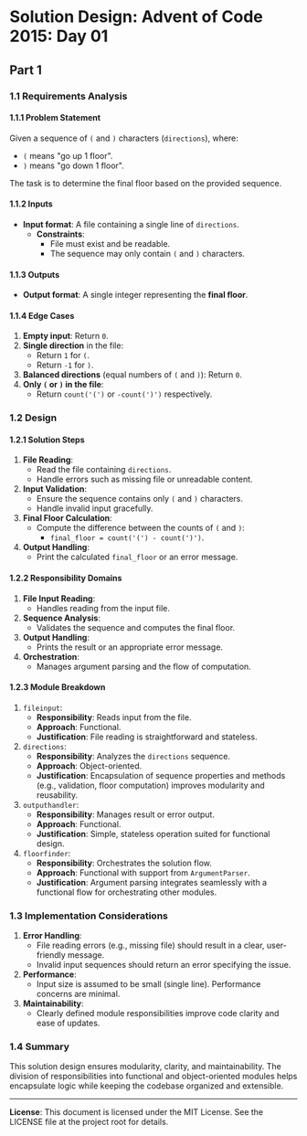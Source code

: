 <!-- SPDX-License-Identifier: MIT -->
<!-- Copyright (c) Vojtech Krajnansky -->
# Solution Design: Advent of Code 2015: Day 01
## Part 1
### 1.1 Requirements Analysis
#### 1.1.1 Problem Statement
Given a sequence of `(` and `)` characters (`directions`), where:
- `(` means "go up 1 floor".
- `)` means "go down 1 floor".

The task is to determine the final floor based on the provided sequence.

#### 1.1.2 Inputs
- **Input format**: A file containing a single line of `directions`.
  - **Constraints**:
    - File must exist and be readable.
    - The sequence may only contain `(` and `)` characters.

#### 1.1.3 Outputs
- **Output format**: A single integer representing the **final floor**.

#### 1.1.4 Edge Cases
1. **Empty input**: Return `0`.
2. **Single direction** in the file:
   - Return `1` for `(`.
   - Return `-1` for `)`.
3. **Balanced directions** (equal numbers of `(` and `)`): Return `0`.
4. **Only `(` or `)` in the file**:
   - Return `count('(')` or `-count(')')` respectively.

### 1.2 Design
#### 1.2.1 Solution Steps
1. **File Reading**:
   - Read the file containing `directions`.
   - Handle errors such as missing file or unreadable content.
2. **Input Validation**:
   - Ensure the sequence contains only `(` and `)` characters.
   - Handle invalid input gracefully.
3. **Final Floor Calculation**:
   - Compute the difference between the counts of `(` and `)`:
     - `final_floor = count('(') - count(')')`.
4. **Output Handling**:
   - Print the calculated `final_floor` or an error message.

#### 1.2.2 Responsibility Domains
1. **File Input Reading**:
   - Handles reading from the input file.
2. **Sequence Analysis**:
   - Validates the sequence and computes the final floor.
3. **Output Handling**:
   - Prints the result or an appropriate error message.
4. **Orchestration**:
   - Manages argument parsing and the flow of computation.

#### 1.2.3 Module Breakdown
1. `fileinput`:
   - **Responsibility**: Reads input from the file.
   - **Approach**: Functional.
   - **Justification**: File reading is straightforward and stateless.
2. `directions`:
   - **Responsibility**: Analyzes the `directions` sequence.
   - **Approach**: Object-oriented.
   - **Justification**: Encapsulation of sequence properties and methods (e.g., validation, floor computation) improves modularity and reusability.
3. `outputhandler`:
   - **Responsibility**: Manages result or error output.
   - **Approach**: Functional.
   - **Justification**: Simple, stateless operation suited for functional design.
4. `floorfinder`:
   - **Responsibility**: Orchestrates the solution flow.
   - **Approach**: Functional with support from `ArgumentParser`.
   - **Justification**: Argument parsing integrates seamlessly with a functional flow for orchestrating other modules.

### 1.3 Implementation Considerations
1. **Error Handling**:
   - File reading errors (e.g., missing file) should result in a clear, user-friendly message.
   - Invalid input sequences should return an error specifying the issue.
2. **Performance**:
   - Input size is assumed to be small (single line). Performance concerns are minimal.
3. **Maintainability**:
   - Clearly defined module responsibilities improve code clarity and ease of updates.

### 1.4 Summary
This solution design ensures modularity, clarity, and maintainability. The division of responsibilities into functional and object-oriented modules helps encapsulate logic while keeping the codebase organized and extensible.

---

**License**: This document is licensed under the MIT License. See the LICENSE file at the project root for details.

